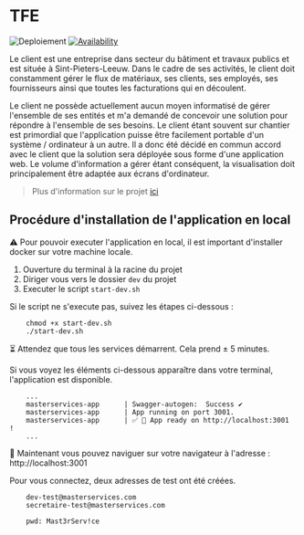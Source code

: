 # TFE

![Deploiement](https://github.com/ikramjaujate/TFE/workflows/Deploiment/badge.svg?branch=develop)
[![Availability](https://img.shields.io/uptimerobot/ratio/7/m790827699-ff82f96e57e5f1f1f8ef2461)](https://stats.uptimerobot.com/rNpLgcrN2N) 


Le client est une entreprise dans secteur du bâtiment et travaux publics et est située à Sint-Pieters-Leeuw. Dans le cadre de ses activités, le client doit constamment gérer le flux de matériaux, ses clients, ses employés, ses fournisseurs ainsi que toutes les facturations qui en découlent.

Le client ne possède actuellement aucun moyen informatisé de gérer l'ensemble de ses entités et m'a demandé de concevoir une solution pour répondre à l'ensemble de ses besoins. Le client étant souvent sur chantier est primordial que l'application puisse être facilement portable d'un système / ordinateur à un autre. Il a donc été décidé en commun accord avec le client que la solution sera déployée sous forme d'une application web. Le volume d'information a gérer étant conséquent, la visualisation doit principalement être adaptée aux écrans d'ordinateur.

> Plus d'information sur le projet [ici](https://github.com/ikramjaujate/TFE/wiki/Description-du-projet)

## Procédure d'installation de l'application en local

⚠️ Pour pouvoir executer l'application en local, il est important d'installer docker sur votre machine locale.

1. Ouverture du terminal à la racine du projet
2. Diriger vous vers le dossier `dev` du projet
3. Executer le script `start-dev.sh`

Si le script ne s'execute pas, suivez les étapes ci-dessous :
```
    chmod +x start-dev.sh
    ./start-dev.sh
```

⏳ Attendez que tous les services démarrent. Cela prend ± 5 minutes.

Si vous voyez les éléments ci-dessous apparaître dans votre terminal, l'application est disponible. 

```
    ...
    masterservices-app      | Swagger-autogen:  Success ✔ 
    masterservices-app      | App running on port 3001.
    masterservices-app      | ✅ 💃 App ready on http://localhost:3001 !
    ...
```

🚀 Maintenant vous pouvez naviguer sur votre navigateur à l'adresse : http://localhost:3001

Pour vous connectez, deux adresses de test ont été créées.

```
    dev-test@masterservices.com
    secretaire-test@masterservices.com

    pwd: Mast3rServ!ce
```


